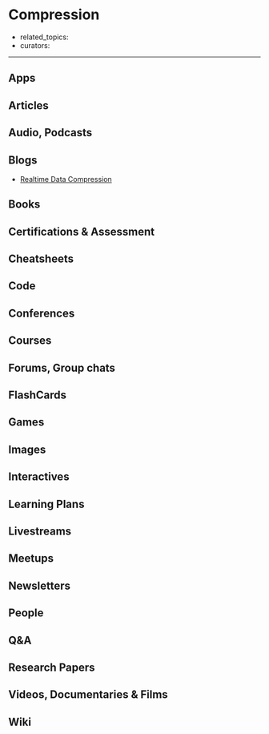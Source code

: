 # Compression
- related_topics:
- curators:

------

## Apps


## Articles

## Audio, Podcasts

## Blogs

- [Realtime Data Compression](http://fastcompression.blogspot.nl/)

## Books

## Certifications & Assessment

## Cheatsheets

## Code

## Conferences

## Courses

## Forums, Group chats

## FlashCards

## Games

## Images

## Interactives

## Learning Plans

## Livestreams

## Meetups

## Newsletters

## People

## Q&A

## Research Papers

## Videos, Documentaries & Films

## Wiki

